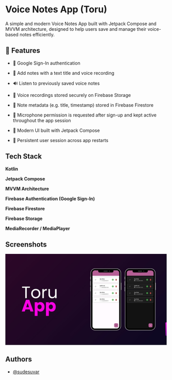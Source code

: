 
# Voice Notes App (Toru)

A simple and modern Voice Notes App built with Jetpack Compose and MVVM architecture, designed to help users save and manage their voice-based notes efficiently.


## 🚀 Features

- 🔐 Google Sign-In authentication

- 📝 Add notes with a text title and voice recording

- 🔊 Listen to previously saved voice notes

- 💾 Voice recordings stored securely on Firebase Storage

- 📄 Note metadata (e.g. title, timestamp) stored in Firebase Firestore

- 🎤 Microphone permission is requested after sign-up and kept active throughout the app session

- 📱 Modern UI built with Jetpack Compose

- 🔄 Persistent user session across app restarts




## Tech Stack

**Kotlin** 

**Jetpack Compose** 

**MVVM Architecture** 

**Firebase Authentication (Google Sign-In)** 

**Firebase Firestore** 

**Firebase Storage** 

**MediaRecorder / MediaPlayer** 

## Screenshots

![App Screenshot](https://github.com/sudesuvar/toruApplication/blob/main/toru1.jpg)



## Authors

- [@sudesuvar](https://github.com/sudesuvar)



 

